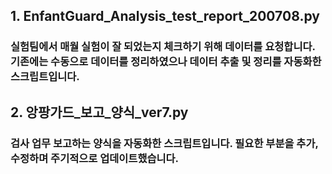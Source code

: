 ## 1. EnfantGuard_Analysis_test_report_200708.py
### 실험팀에서 매월 실험이 잘 되었는지 체크하기 위해 데이터를 요청합니다. 기존에는 수동으로 데이터를 정리하였으나 데이터 추출 및 정리를 자동화한 스크립트입니다.
## 2. 앙팡가드_보고_양식_ver7.py
### 검사 업무 보고하는 양식을 자동화한 스크립트입니다. 필요한 부분을 추가, 수정하며 주기적으로 업데이트했습니다.
